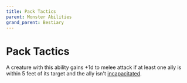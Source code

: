 ```yaml
---
title: Pack Tactics
parent: Monster Abilities
grand_parent: Bestiary
---
```


# Pack Tactics
A creature with this ability gains +1d to melee attack if at least one ally is within 5 feet of its  target and the ally isn't [incapacitated](https://stormchaserroleplaying.com/stormchaserRPG/Conditions/Incapacitated/).
